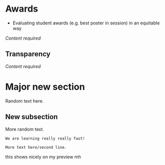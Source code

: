 # Awards

- Evaluating student awards (e.g. best poster in session) in an equitable way

*Content required*

## Transparency

*Content required*

# Major new section

Random text here.

## New subsection

More random text.

```{attention}
We are learning really really fast!

More text here/second line.
```
this shows nicely on my preview  mh
